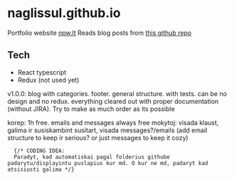 # naglissul.github.io

Portfolio website [npw.lt](https://npw.lt)
Reads blog posts from [this github repo](https://github.com/naglissul/blog-posts/)

## Tech

- React typescript
- Redux (not used yet)

v1.0.0: blog with categories. footer. general structure. with tests. can be no design and no redux. everything cleared out with proper documentation (without JIRA). Try to make as much order as its possible

korep:
1h free. emails and messages always free
mokytoj:
visada klaust, galima ir susiskambint susitart, visada messages?/emails (add email structure to keep ir serious? or just messages to keep it cozy)

      {/* CODING IDEA:
      Paradyt, kad automatiskai pagal folderius githube padarytu/displayintu puslapius kur md. O kur ne md, padaryt kad atsisiusti galima */}
